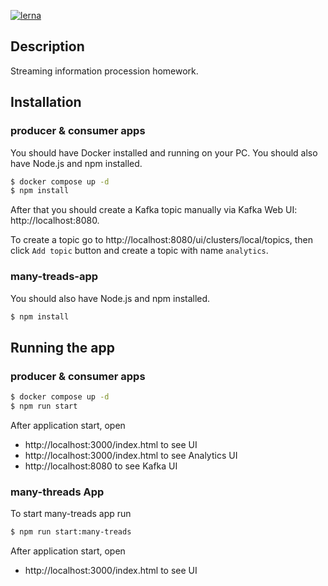 [![lerna](https://img.shields.io/badge/maintained%20with-lerna-cc00ff.svg)](https://lerna.js.org/)

## Description

Streaming information procession homework.

## Installation

### producer & consumer apps

You should have Docker installed and running on your PC. You should also have Node.js and npm installed.

```bash
$ docker compose up -d
$ npm install
```
After that you should create a Kafka topic manually via Kafka Web UI: http://localhost:8080.

To create a topic go to http://localhost:8080/ui/clusters/local/topics, then click `Add topic` button and create a topic with name `analytics`.

### many-treads-app

You should also have Node.js and npm installed.

```bash
$ npm install
```

## Running the app

### producer & consumer apps

```bash
$ docker compose up -d
$ npm run start
```

After application start, open
* http://localhost:3000/index.html to see UI
* http://localhost:3000/index.html to see Analytics UI
* http://localhost:8080 to see Kafka UI

### many-threads App

To start many-treads app run
```bash
$ npm run start:many-treads
```

After application start, open
* http://localhost:3000/index.html to see UI
